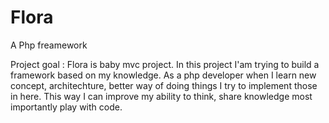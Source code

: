 # Flora

A Php freamework

Project goal : Flora is baby mvc project. In this project I'am trying to build a framework based on my knowledge. As a php developer when I learn new concept, architechture, better way of doing things I try to implement those in here. This way I can improve my ability to think, share knowledge most importantly play with code. 
